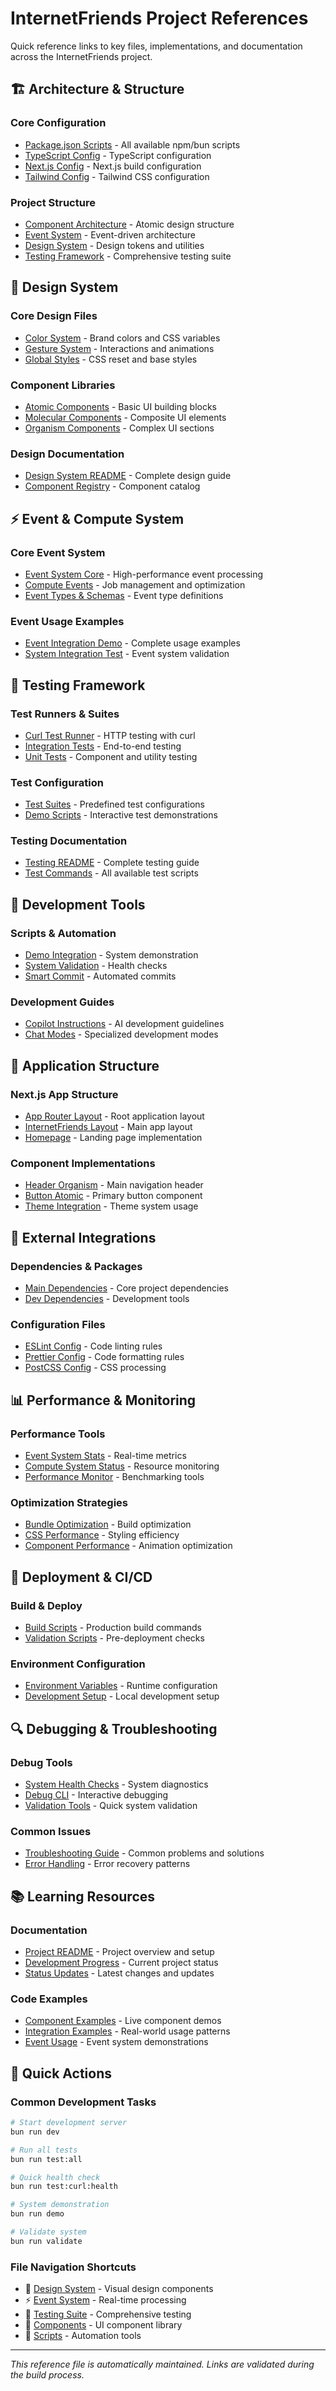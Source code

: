 # InternetFriends Project References

Quick reference links to key files, implementations, and documentation across the InternetFriends project.

## 🏗️ Architecture & Structure

### Core Configuration
- [Package.json Scripts](../package.json) - All available npm/bun scripts
- [TypeScript Config](../tsconfig.json) - TypeScript configuration
- [Next.js Config](../next.config.js) - Next.js build configuration
- [Tailwind Config](../tailwind.config.ts) - Tailwind CSS configuration

### Project Structure
- [Component Architecture](../components/) - Atomic design structure
- [Event System](../lib/events/) - Event-driven architecture
- [Design System](../lib/design-system/) - Design tokens and utilities
- [Testing Framework](../tests/) - Comprehensive testing suite

## 🎨 Design System

### Core Design Files
- [Color System](../lib/design-system/colors.ts) - Brand colors and CSS variables
- [Gesture System](../lib/design-system/gestures.ts) - Interactions and animations
- [Global Styles](../styles/globals.css) - CSS reset and base styles

### Component Libraries
- [Atomic Components](../components/atoms/) - Basic UI building blocks
- [Molecular Components](../components/molecules/) - Composite UI elements
- [Organism Components](../components/organisms/) - Complex UI sections

### Design Documentation
- [Design System README](../app/(internetfriends)/design-system/README.md) - Complete design guide
- [Component Registry](../app/(internetfriends)/design-system/registry/) - Component catalog

## ⚡ Event & Compute System

### Core Event System
- [Event System Core](../lib/events/event.system.ts) - High-performance event processing
- [Compute Events](../lib/events/compute.events.ts) - Job management and optimization
- [Event Types & Schemas](../lib/events/event.system.ts#L10-L52) - Event type definitions

### Event Usage Examples
- [Event Integration Demo](../scripts/demo.integration.ts) - Complete usage examples
- [System Integration Test](../scripts/system-integration-test.ts) - Event system validation

## 🧪 Testing Framework

### Test Runners & Suites
- [Curl Test Runner](../tests/curl/curl.test.runner.ts) - HTTP testing with curl
- [Integration Tests](../tests/integration/event.compute.integration.test.ts) - End-to-end testing
- [Unit Tests](../tests/unit/) - Component and utility testing

### Test Configuration
- [Test Suites](../tests/curl/curl.test.runner.ts#L287-L340) - Predefined test configurations
- [Demo Scripts](../scripts/demo.integration.ts) - Interactive test demonstrations

### Testing Documentation
- [Testing README](../tests/README.md) - Complete testing guide
- [Test Commands](../package.json#L15-L35) - All available test scripts

## 🔧 Development Tools

### Scripts & Automation
- [Demo Integration](../scripts/demo.integration.ts) - System demonstration
- [System Validation](../scripts/validate-system.ts) - Health checks
- [Smart Commit](../scripts/smart-commit-orchestrator.ts) - Automated commits

### Development Guides
- [Copilot Instructions](../.github/copilot-instructions.md) - AI development guidelines
- [Chat Modes](../.github/chatmodes/) - Specialized development modes

## 📱 Application Structure

### Next.js App Structure
- [App Router Layout](../app/layout.tsx) - Root application layout
- [InternetFriends Layout](../app/(internetfriends)/layout.tsx) - Main app layout
- [Homepage](../app/(internetfriends)/page.tsx) - Landing page implementation

### Component Implementations
- [Header Organism](../components/organisms/header/) - Main navigation header
- [Button Atomic](../components/atoms/button/) - Primary button component
- [Theme Integration](../components/organisms/header/header.atomic.tsx) - Theme system usage

## 🔗 External Integrations

### Dependencies & Packages
- [Main Dependencies](../package.json#L35-L65) - Core project dependencies
- [Dev Dependencies](../package.json#L66-L85) - Development tools

### Configuration Files
- [ESLint Config](../.eslintrc.json) - Code linting rules
- [Prettier Config](../.prettierrc) - Code formatting rules
- [PostCSS Config](../postcss.config.js) - CSS processing

## 📊 Performance & Monitoring

### Performance Tools
- [Event System Stats](../lib/events/event.system.ts#L423-L435) - Real-time metrics
- [Compute System Status](../lib/events/compute.events.ts#L559-L571) - Resource monitoring
- [Performance Monitor](../scripts/demo.integration.ts#L219-L263) - Benchmarking tools

### Optimization Strategies
- [Bundle Optimization](../next.config.js) - Build optimization
- [CSS Performance](../components/organisms/header/header.styles.module.scss) - Styling efficiency
- [Component Performance](../lib/design-system/gestures.ts#L47-L75) - Animation optimization

## 🚀 Deployment & CI/CD

### Build & Deploy
- [Build Scripts](../package.json#L12-L14) - Production build commands
- [Validation Scripts](../package.json#L32-L40) - Pre-deployment checks

### Environment Configuration
- [Environment Variables](../package.json#L15-L28) - Runtime configuration
- [Development Setup](../setup.sh) - Local development setup

## 🔍 Debugging & Troubleshooting

### Debug Tools
- [System Health Checks](../lib/events/event.system.ts#L423-L435) - System diagnostics
- [Debug CLI](../scripts/demo.integration.ts#L464-L497) - Interactive debugging
- [Validation Tools](../scripts/validate-quick.ts) - Quick system validation

### Common Issues
- [Troubleshooting Guide](../tests/README.md#troubleshooting) - Common problems and solutions
- [Error Handling](../lib/events/compute.events.ts#L603-L618) - Error recovery patterns

## 📚 Learning Resources

### Documentation
- [Project README](../README.md) - Project overview and setup
- [Development Progress](../DEVELOPMENT_PROGRESS.md) - Current project status
- [Status Updates](../STATUS.md) - Latest changes and updates

### Code Examples
- [Component Examples](../app/(internetfriends)/design-system/nodes/) - Live component demos
- [Integration Examples](../tests/integration/) - Real-world usage patterns
- [Event Usage](../scripts/demo.integration.ts) - Event system demonstrations

## 🎯 Quick Actions

### Common Development Tasks
```bash
# Start development server
bun run dev

# Run all tests
bun run test:all

# Quick health check
bun run test:curl:health

# System demonstration
bun run demo

# Validate system
bun run validate
```

### File Navigation Shortcuts
- 🎨 [Design System](../lib/design-system/) - Visual design components
- ⚡ [Event System](../lib/events/) - Real-time processing
- 🧪 [Testing Suite](../tests/) - Comprehensive testing
- 📱 [Components](../components/) - UI component library
- 🔧 [Scripts](../scripts/) - Automation tools

---

*This reference file is automatically maintained. Links are validated during the build process.*
